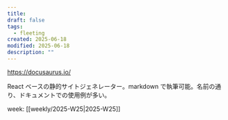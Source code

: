 ```yaml
---
title: 
draft: false
tags:
  - fleeting
created: 2025-06-18
modified: 2025-06-18
description: ""
---
```

https://docusaurus.io/

React ベースの静的サイトジェネレーター。markdown で執筆可能。名前の通り、ドキュメントでの使用例が多い。


week: [[weekly/2025-W25|2025-W25]]
